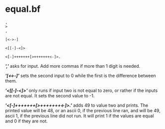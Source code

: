 # equal.bf

```
,
>
,

[<->-]

<[[-]-<]>

<[-]+++++++[>+++++++<-]>.

```

***','*** asks for input. Add more commas if more than 1 digit is needed.

***'[<->-]'*** sets the second input to 0 while the first is the difference between them.

***'<[[-]-<]>'*** only runs if input two is not equal to zero, or rather if the inputs are not equal. It sets the second value to -1.

***'<[-]+++++++[>+++++++<-]>.'*** adds 49 to value two and prints. The printed value will be 48, or an ascii 0, if the previous line ran, and will be 49, ascii 1, if the previous line did not run. It will print 1 if the values are equal and 0 if they are not.